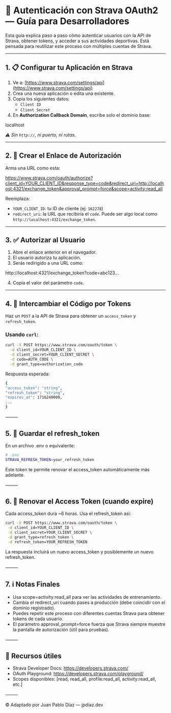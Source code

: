 # 🔐 Autenticación con Strava OAuth2 — Guía para Desarrolladores

Esta guía explica paso a paso cómo autenticar usuarios con la API de Strava, obtener tokens, y acceder a sus actividades deportivas. Está pensada para reutilizar este proceso con múltiples cuentas de Strava.

---

## 1. 📋 Configurar tu Aplicación en Strava

1. Ve a: [https://www.strava.com/settings/api](https://www.strava.com/settings/api)
2. Crea una nueva aplicación o edita una existente.
3. Copia los siguientes datos:
   - `Client ID`
   - `Client Secret`
4. En **Authorization Callback Domain**, escribe solo el dominio base:

localhost

_⚠️ Sin `http://`, ni puerto, ni rutas._

---

## 2. 🔗 Crear el Enlace de Autorización

Arma una URL como esta:

https://www.strava.com/oauth/authorize?client_id=YOUR_CLIENT_ID&response_type=code&redirect_uri=http://localhost:4321/exchange_token&approval_prompt=force&scope=activity:read_all

Reemplaza:

- `YOUR_CLIENT_ID`: tu ID de cliente (ej: `162278`)
- `redirect_uri`: la URL que recibiría el `code`. Puede ser algo local como `http://localhost:4321/exchange_token`.

---

## 3. ✅ Autorizar al Usuario

1. Abre el enlace anterior en el navegador.
2. El usuario autoriza tu aplicación.
3. Serás redirigido a una URL como:

http://localhost:4321/exchange_token?code=abc123…

4. Copia el valor del parámetro `code`.

---

## 4. 🔁 Intercambiar el Código por Tokens

Haz un `POST` a la API de Strava para obtener un `access_token` y `refresh_token`.

### Usando `curl`:

```bash
curl -X POST https://www.strava.com/oauth/token \
  -d client_id=YOUR_CLIENT_ID \
  -d client_secret=YOUR_CLIENT_SECRET \
  -d code=AUTH_CODE \
  -d grant_type=authorization_code
```

Respuesta esperada:

```bash
{
"access_token": "string",
"refresh_token": "string",
"expires_at": 1716240000,
...
}
```

⸻

## 5. 💾 Guardar el refresh_token

En un archivo .env o equivalente:

```bash
# .env
STRAVA_REFRESH_TOKEN=your_refresh_token
```

Este token te permite renovar el access_token automáticamente más adelante.

⸻

## 6. 🔄 Renovar el Access Token (cuando expire)

Cada access_token dura ~6 horas. Usa el refresh_token así:

```bash
curl -X POST https://www.strava.com/oauth/token \
 -d client_id=YOUR_CLIENT_ID \
 -d client_secret=YOUR_CLIENT_SECRET \
 -d grant_type=refresh_token \
 -d refresh_token=YOUR_REFRESH_TOKEN
```

La respuesta incluirá un nuevo access_token y posiblemente un nuevo refresh_token.

⸻

## 7. ℹ️ Notas Finales

- Usa scope=activity:read_all para ver las actividades de entrenamiento.
- Cambia el redirect_uri cuando pases a producción (debe coincidir con el dominio registrado).
- Puedes repetir este proceso con diferentes cuentas Strava para obtener tokens de cada usuario.
- El parámetro approval_prompt=force fuerza que Strava siempre muestre la pantalla de autorización (útil para pruebas).

⸻

## 📁 Recursos útiles

- Strava Developer Docs: https://developers.strava.com/
- OAuth Playground: https://developers.strava.com/playground/
- Scopes disponibles: [read, read_all, profile:read_all, activity:read_all, etc.]

⸻

©️ Adaptado por Juan Pablo Díaz — jpdiaz.dev
